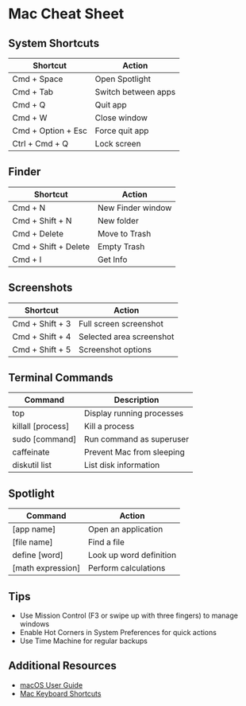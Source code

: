 # Mac Cheat Sheet

## System Shortcuts

| Shortcut | Action |
|----------|--------|
| Cmd + Space | Open Spotlight |
| Cmd + Tab | Switch between apps |
| Cmd + Q | Quit app |
| Cmd + W | Close window |
| Cmd + Option + Esc | Force quit app |
| Ctrl + Cmd + Q | Lock screen |

## Finder

| Shortcut | Action |
|----------|--------|
| Cmd + N | New Finder window |
| Cmd + Shift + N | New folder |
| Cmd + Delete | Move to Trash |
| Cmd + Shift + Delete | Empty Trash |
| Cmd + I | Get Info |

## Screenshots

| Shortcut | Action |
|----------|--------|
| Cmd + Shift + 3 | Full screen screenshot |
| Cmd + Shift + 4 | Selected area screenshot |
| Cmd + Shift + 5 | Screenshot options |

## Terminal Commands

| Command | Description |
|---------|-------------|
| top | Display running processes |
| killall [process] | Kill a process |
| sudo [command] | Run command as superuser |
| caffeinate | Prevent Mac from sleeping |
| diskutil list | List disk information |

## Spotlight

| Command | Action |
|---------|--------|
| [app name] | Open an application |
| [file name] | Find a file |
| define [word] | Look up word definition |
| [math expression] | Perform calculations |

## Tips
- Use Mission Control (F3 or swipe up with three fingers) to manage windows
- Enable Hot Corners in System Preferences for quick actions
- Use Time Machine for regular backups

## Additional Resources
- [macOS User Guide](https://support.apple.com/guide/mac-help/welcome/mac)
- [Mac Keyboard Shortcuts](https://support.apple.com/en-us/HT201236)
